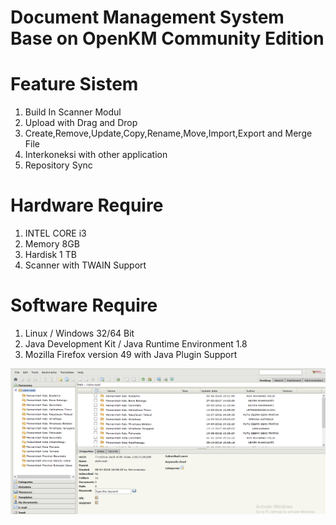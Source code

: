 # Document Management System Base on OpenKM Community Edition 


Feature Sistem
==============
1. Build In Scanner Modul
2. Upload with Drag and Drop
3. Create,Remove,Update,Copy,Rename,Move,Import,Export and Merge File
4. Interkoneksi with other application
5. Repository Sync

Hardware Require
=================
1. INTEL CORE i3
2. Memory 8GB
3. Hardisk 1 TB
4. Scanner with TWAIN Support 

Software Require 
==================
1. Linux / Windows 32/64 Bit 
2. Java Development Kit / Java Runtime Environment 1.8
3. Mozilla Firefox version 49 with Java Plugin Support

<img src="https://github.com/papamas/dms-kanreg-manado/blob/6.3.3/screenshoot/dashboard.png" />
